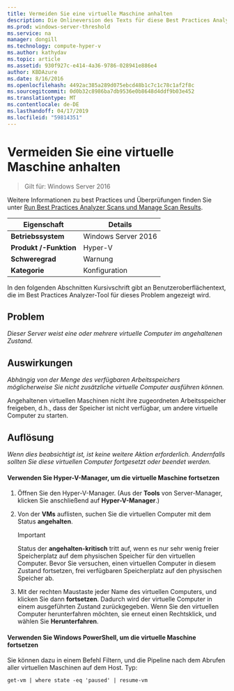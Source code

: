 ```yaml
---
title: Vermeiden Sie eine virtuelle Maschine anhalten
description: Die Onlineversion des Texts für diese Best Practices Analyzer-Regel.
ms.prod: windows-server-threshold
ms.service: na
manager: dongill
ms.technology: compute-hyper-v
ms.author: kathydav
ms.topic: article
ms.assetid: 930f927c-e414-4a36-9786-028941e886e4
author: KBDAzure
ms.date: 8/16/2016
ms.openlocfilehash: 4492ac385a289d075ebcd48b1c7c1c78c1af2f8c
ms.sourcegitcommit: 0d0b32c8986ba7db9536e0b8648d4ddf9b03e452
ms.translationtype: MT
ms.contentlocale: de-DE
ms.lasthandoff: 04/17/2019
ms.locfileid: "59814351"
---
```

# <a name="avoid-pausing-a-virtual-machine"></a>Vermeiden Sie eine virtuelle Maschine anhalten

>Gilt für: Windows Server 2016

Weitere Informationen zu best Practices und Überprüfungen finden Sie unter [Run Best Practices Analyzer Scans und Manage Scan Results](https://go.microsoft.com/fwlink/p/?LinkID=223177).
  
|Eigenschaft|Details|  
|-|-|  
|**Betriebssystem**|Windows Server 2016|  
|**Produkt /-Funktion**|Hyper-V|  
|**Schweregrad**|Warnung|  
|**Kategorie**|Konfiguration|  

In den folgenden Abschnitten Kursivschrift gibt an Benutzeroberflächentext, die im Best Practices Analyzer-Tool für dieses Problem angezeigt wird.

## <a name="issue"></a>Problem  
  
*Dieser Server weist eine oder mehrere virtuelle Computer im angehaltenen Zustand.*  
  
## <a name="impact"></a>Auswirkungen  
  
*Abhängig von der Menge des verfügbaren Arbeitsspeichers möglicherweise Sie nicht zusätzliche virtuelle Computer ausführen können.*  
  
Angehaltenen virtuellen Maschinen nicht ihre zugeordneten Arbeitsspeicher freigeben, d.h., dass der Speicher ist nicht verfügbar, um andere virtuelle Computer zu starten.  
  
## <a name="resolution"></a>Auflösung  
  
*Wenn dies beabsichtigt ist, ist keine weitere Aktion erforderlich. Andernfalls sollten Sie diese virtuellen Computer fortgesetzt oder beendet werden.*  
  
#### <a name="use-hyper-v-manager-to-resume-the-virtual-machine"></a>Verwenden Sie Hyper-V-Manager, um die virtuelle Maschine fortsetzen  
  
1.  Öffnen Sie den Hyper-V-Manager. (Aus der **Tools** von Server-Manager, klicken Sie anschließend auf **Hyper-V-Manager**.)  
  
2.  Von der **VMs** auflisten, suchen Sie die virtuellen Computer mit dem Status **angehalten**.  
  
    > [!IMPORTANT]  
    > Status der **angehalten-kritisch** tritt auf, wenn es nur sehr wenig freier Speicherplatz auf dem physischen Speicher für den virtuellen Computer. Bevor Sie versuchen, einen virtuellen Computer in diesem Zustand fortsetzen, frei verfügbaren Speicherplatz auf den physischen Speicher ab.  
  
3.  Mit der rechten Maustaste jeder Name des virtuellen Computers, und klicken Sie dann **fortsetzen**. Dadurch wird der virtuelle Computer in einem ausgeführten Zustand zurückgegeben. Wenn Sie den virtuellen Computer herunterfahren möchten, sie erneut einen Rechtsklick, und wählen Sie **Herunterfahren**.  
  
#### <a name="use-windows-powershell-to-resume-the-virtual-machine"></a>Verwenden Sie Windows PowerShell, um die virtuelle Maschine fortsetzen  
  
Sie können dazu in einem Befehl Filtern, und die Pipeline nach dem Abrufen aller virtuellen Maschinen auf dem Host. Typ:  
  
```  
get-vm | where state -eq 'paused' | resume-vm  
```  
  



